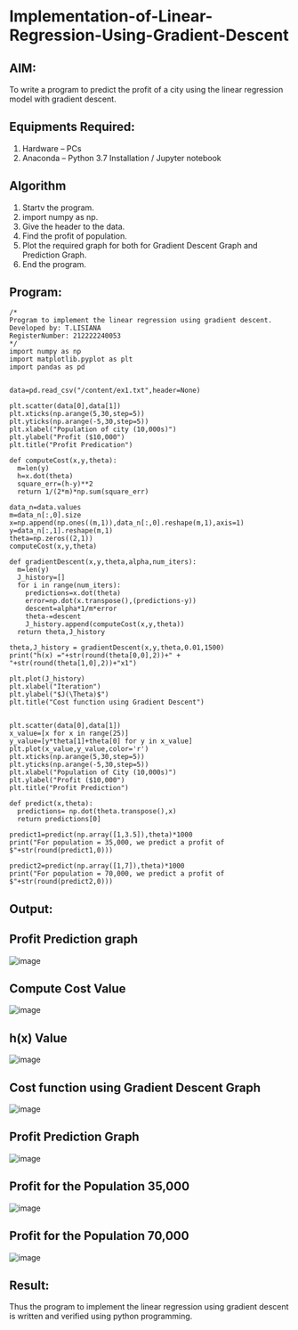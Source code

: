 # Implementation-of-Linear-Regression-Using-Gradient-Descent

## AIM:
To write a program to predict the profit of a city using the linear regression model with gradient descent.

## Equipments Required:
1. Hardware – PCs
2. Anaconda – Python 3.7 Installation / Jupyter notebook

## Algorithm
1. Startv the program.
2. import numpy as np.
3. Give the header to the data.
4. Find the profit of population.
5. Plot the required graph for both for Gradient Descent Graph and Prediction Graph.
6. End the program.

## Program:
```
/*
Program to implement the linear regression using gradient descent.
Developed by: T.LISIANA
RegisterNumber: 212222240053 
*/
import numpy as np
import matplotlib.pyplot as plt
import pandas as pd


data=pd.read_csv("/content/ex1.txt",header=None)

plt.scatter(data[0],data[1])
plt.xticks(np.arange(5,30,step=5))
plt.yticks(np.arange(-5,30,step=5))
plt.xlabel("Population of city (10,000s)")
plt.ylabel("Profit ($10,000")
plt.title("Profit Predication")

def computeCost(x,y,theta):
  m=len(y)
  h=x.dot(theta)
  square_err=(h-y)**2
  return 1/(2*m)*np.sum(square_err)
  
data_n=data.values
m=data_n[:,0].size
x=np.append(np.ones((m,1)),data_n[:,0].reshape(m,1),axis=1)
y=data_n[:,1].reshape(m,1)
theta=np.zeros((2,1))
computeCost(x,y,theta)

def gradientDescent(x,y,theta,alpha,num_iters):
  m=len(y)
  J_history=[]
  for i in range(num_iters):
    predictions=x.dot(theta)
    error=np.dot(x.transpose(),(predictions-y))
    descent=alpha*1/m*error
    theta-=descent
    J_history.append(computeCost(x,y,theta))
  return theta,J_history
  
theta,J_history = gradientDescent(x,y,theta,0.01,1500)
print("h(x) ="+str(round(theta[0,0],2))+" + "+str(round(theta[1,0],2))+"x1")

plt.plot(J_history)
plt.xlabel("Iteration")
plt.ylabel("$J(\Theta)$")
plt.title("Cost function using Gradient Descent")


plt.scatter(data[0],data[1])
x_value=[x for x in range(25)]
y_value=[y*theta[1]+theta[0] for y in x_value]
plt.plot(x_value,y_value,color='r')
plt.xticks(np.arange(5,30,step=5))
plt.yticks(np.arange(-5,30,step=5))
plt.xlabel("Population of City (10,000s)")
plt.ylabel("Profit ($10,000")
plt.title("Profit Prediction")

def predict(x,theta):
  predictions= np.dot(theta.transpose(),x)
  return predictions[0]
  
predict1=predict(np.array([1,3.5]),theta)*1000
print("For population = 35,000, we predict a profit of $"+str(round(predict1,0)))

predict2=predict(np.array([1,7]),theta)*1000
print("For population = 70,000, we predict a profit of $"+str(round(predict2,0)))

```

## Output:

## Profit Prediction graph
![image](https://github.com/lisianathiruselvan/Implementation-of-Linear-Regression-Using-Gradient-Descent/assets/119389971/a0637537-8378-442b-b166-61fb935bb744)

## Compute Cost Value
![image](https://github.com/lisianathiruselvan/Implementation-of-Linear-Regression-Using-Gradient-Descent/assets/119389971/ef36aeef-7a8e-44a0-a49e-9de7d79ac58f)

## h(x) Value
![image](https://github.com/lisianathiruselvan/Implementation-of-Linear-Regression-Using-Gradient-Descent/assets/119389971/20cdf0cf-af29-4bdf-b401-8c9402405345)

## Cost function using Gradient Descent Graph
![image](https://github.com/lisianathiruselvan/Implementation-of-Linear-Regression-Using-Gradient-Descent/assets/119389971/26f782eb-eec0-4712-a54b-c8d3e02ec123)

## Profit Prediction Graph
![image](https://github.com/lisianathiruselvan/Implementation-of-Linear-Regression-Using-Gradient-Descent/assets/119389971/665a96b2-bd0a-42eb-b79f-271cbc47fa3f)

## Profit for the Population 35,000
![image](https://github.com/lisianathiruselvan/Implementation-of-Linear-Regression-Using-Gradient-Descent/assets/119389971/d9d68600-6f81-4a8e-bc38-a39c97d789e7)

## Profit for the Population 70,000
![image](https://github.com/lisianathiruselvan/Implementation-of-Linear-Regression-Using-Gradient-Descent/assets/119389971/40dca0ba-9e1b-4c33-8c3e-d5397320160c)

## Result:

Thus the program to implement the linear regression using gradient descent is written and verified using python programming.
